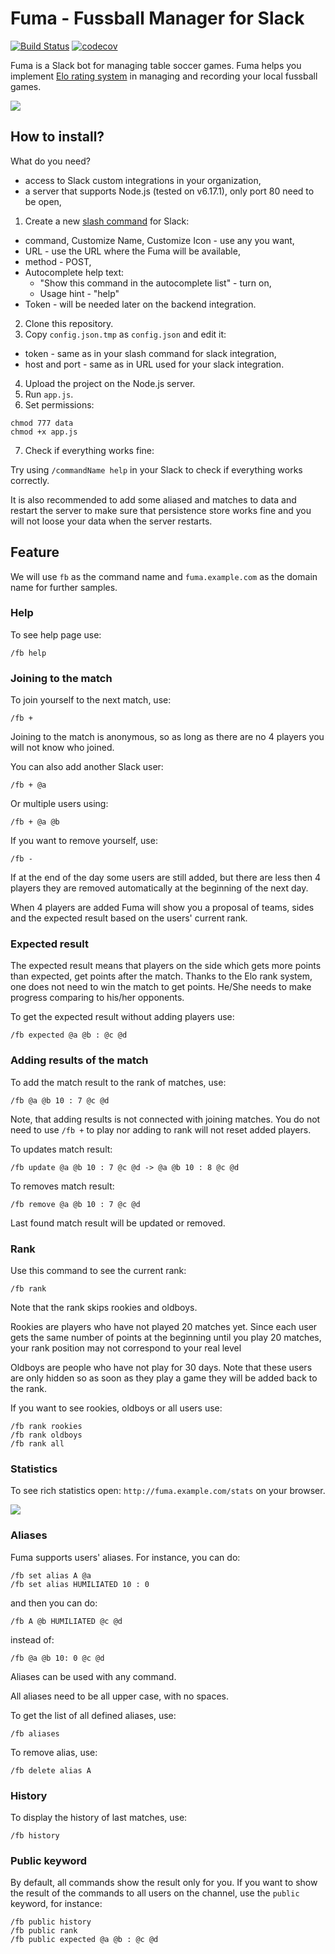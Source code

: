 # Fuma - Fussball Manager for Slack

[![Build Status](https://travis-ci.org/pjasiun/fuma.svg?branch=master)](https://travis-ci.org/pjasiun/fuma)
[![codecov](https://codecov.io/gh/pjasiun/fuma/branch/master/graph/badge.svg)](https://codecov.io/gh/pjasiun/fuma)

Fuma is a Slack bot for managing table soccer games. Fuma helps you implement [Elo rating system](https://en.wikipedia.org/wiki/Elo_rating_system) in managing and recording your local fussball games.

<img align="center" src="https://raw.githubusercontent.com/pjasiun/fuma/master/images/slack.png">

## How to install?

What do you need?
 - access to Slack custom integrations in your organization,
 - a server that supports Node.js (tested on v6.17.1), only port 80 need to be open,

1. Create a new [slash command](https://api.slack.com/interactivity/slash-commands) for Slack:
  - command, Customize Name, Customize Icon - use any you want,
  - URL - use the URL where the Fuma will be available,
  - method - POST,
  - Autocomplete help text:
    - "Show this command in the autocomplete list" - turn on, 
    - Usage hint - "help"
  - Token - will be needed later on the backend integration.

2. Clone this repository.
3. Copy `config.json.tmp` as `config.json` and edit it:
  - token - same as in your slash command for slack integration,
  - host and port - same as in URL used for your slack integration.

4. Upload the project on the Node.js server. 
5. Run `app.js`.
6. Set permissions:

```
chmod 777 data
chmod +x app.js
```

7. Check if everything works fine:

Try using `/commandName help` in your Slack to check if everything works correctly.

It is also recommended to add some aliased and matches to data and restart the server to make sure that persistence store works fine and you will not loose your data when the server restarts.

## Feature

We will use `fb` as the command name and `fuma.example.com` as the domain name for further samples.

### Help

To see help page use:

```
/fb help
```

### Joining to the match

To join yourself to the next match, use:

```
/fb +
```

Joining to the match is anonymous, so as long as there are no 4 players you will not know who joined.

You can also add another Slack user:

```
/fb + @a
```

Or multiple users using:

```
/fb + @a @b
```

If you want to remove yourself, use:

```
/fb -
```

If at the end of the day some users are still added, but there are less then 4 players they are removed automatically at the beginning of the next day.

When 4 players are added Fuma will show you a proposal of teams, sides and the expected result based on the users' current rank.

### Expected result

The expected result means that players on the side which gets more points than expected, get points after the match. Thanks to the Elo rank system, one does not need to win the match to get points. He/She needs to make progress comparing to his/her opponents.

To get the expected result without adding players use:

```
/fb expected @a @b : @c @d
```

### Adding results of the match

To add the match result to the rank of matches, use:

```
/fb @a @b 10 : 7 @c @d
```

Note, that adding results is not connected with joining matches. You do not need to use `/fb +` to play nor adding to rank will not reset added players.

To updates match result:

```
/fb update @a @b 10 : 7 @c @d -> @a @b 10 : 8 @c @d
```

To removes match result:

```
/fb remove @a @b 10 : 7 @c @d
```

Last found match result will be updated or removed.

### Rank

Use this command to see the current rank:

```
/fb rank
```

Note that the rank skips rookies and oldboys.

Rookies are players who have not played 20 matches yet. Since each user gets the same number of points at the beginning until you play 20 matches, your rank position may not correspond to your real level

Oldboys are people who have not play for 30 days. Note that these users are only hidden so as soon as they play a game they will be added back to the rank.

If you want to see rookies, oldboys or all users use:

```
/fb rank rookies
/fb rank oldboys
/fb rank all
```

### Statistics

To see rich statistics open: `http://fuma.example.com/stats` on your browser.

<img align="center" src="https://raw.githubusercontent.com/pjasiun/fuma/master/images/rank.png">

### Aliases

Fuma supports users' aliases. For instance, you can do:

```
/fb set alias A @a
/fb set alias HUMILIATED 10 : 0
```

and then you can do:

```
/fb A @b HUMILIATED @c @d
```

instead of:

```
/fb @a @b 10: 0 @c @d
```

Aliases can be used with any command.

All aliases need to be all upper case, with no spaces.

To get the list of all defined aliases, use:

```
/fb aliases
```

To remove alias, use:

```
/fb delete alias A
```

### History

To display the history of last matches, use:

```
/fb history
```

### Public keyword

By default, all commands show the result only for you. If you want to show the result of the commands to all users on the channel, use the `public` keyword, for instance:

```
/fb public history
/fb public rank
/fb public expected @a @b : @c @d
```
